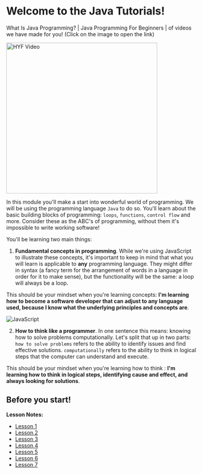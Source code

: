 # Welcome to the Java Tutorials!

What Is Java Programming? | Java Programming For Beginners |  of videos  we have made for you! (Click on the image to open the link)

<a href="https://www.youtube.com/watch?v=mAtkPQO1FcA" target="_blank"><img src="https://static.javatpoint.com/images/core/java-features.png" width="400" height="400" alt="HYF Video" /></a>



In this module you'll make a start into wonderful world of programming. We will be using the programming language `Java` to do so. You'll learn about the basic building blocks of programming: `loops`, `functions`, `control flow` and more. Consider these as the ABC's of programming, without them it's impossible to write working software!

You'll be learning two main things:

1. **Fundamental concepts in programming**. While we're using JavaScript to illustrate these concepts, it's important to keep in mind that what you will learn is applicable to **any** programming language. They might differ in syntax (a fancy term for the arrangement of words in a language in order for it to make sense), but the functionality will be the same: a loop will always be a loop.

This should be your mindset when you're learning concepts: **I'm learning how to become a software developer that can adjust to any language used, because I know what the underlying principles and concepts are**.

![JavaScript](./assets/javascript.png)

2. **How to think like a programmer**. In one sentence this means: knowing how to solve problems computationally. Let's split that up in two parts: `how to solve problems` refers to the ability to identify issues and find effective solutions. `computationally` refers to the ability to think in logical steps that the computer can understand and execute.

This should be your mindset when you're learning how to think : **I'm learning how to think in logical steps, identifying cause and effect, and always looking for solutions**.

## Before you start!

**Lesson Notes:**

* [Lesson 1](https://github.com/InfoTech-Academy/JAVA_LESSONS/blob/main/Lesson_1.md)
* [Lesson 2](https://github.com/InfoTech-Academy/JAVA_LESSONS/blob/main/Lesson_2.md)
* [Lesson 3](https://github.com/InfoTech-Academy/JAVA_LESSONS/blob/main/Lesson_3.md)
* [Lesson 4](https://github.com/InfoTech-Academy/JAVA_LESSONS/blob/main/Lesson_4.md)
* [Lesson 5](https://github.com/InfoTech-Academy/JAVA_LESSONS/blob/main/Lesson_5.md)
* [Lesson 6](https://github.com/InfoTech-Academy/JAVA_LESSONS/blob/main/Lesson_6.md)
* [Lesson 7](https://github.com/InfoTech-Academy/JAVA_LESSONS/blob/main/Lesson_7.md)
